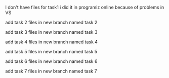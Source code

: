I don't have files for task1 i did it in programiz online because of problems in VS

add task 2 files in new branch named task 2

add task 3 files in new branch named task 3

add task 4 files in new branch named task 4

add task 5 files in new branch named task 5

add task 6 files in new branch named task 6

add task 7 files in new branch named task 7
